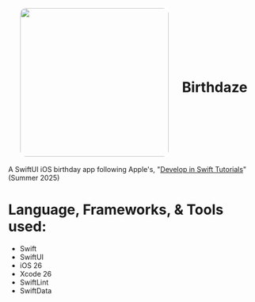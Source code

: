 <div align="center">
  <img src="" width="300" style="border: 3px solid white; border-radius: 15px; vertical-align: middle; margin-right: 20px;">
  <h1 style="display: inline-block; vertical-align: middle;">Birthdaze</h1>
</div>

A SwiftUI iOS birthday app following Apple's, "[Develop in Swift Tutorials](https://developer.apple.com/tutorials/develop-in-swift/save-data)" (Summer 2025) 

# Language, Frameworks, & Tools used:
- Swift
- SwiftUI
- iOS 26
- Xcode 26
- SwiftLint
- SwiftData

